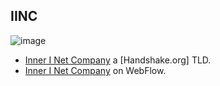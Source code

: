 ## IINC

![image](https://user-images.githubusercontent.com/37987346/101912317-96206680-3b8f-11eb-910e-d9d7e5015035.png) 

- [Inner I Net Company](https://shapereality.innerinetcompany.hns.to/) a [Handshake.org] TLD.
- [Inner I Net Company](https://innerinetcompany.webflow.io/) on WebFlow.

